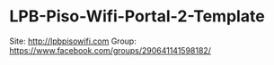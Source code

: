 # LPB-Piso-Wifi-Portal-2-Template
Site: http://lpbpisowifi.com 
Group: https://www.facebook.com/groups/290641141598182/
